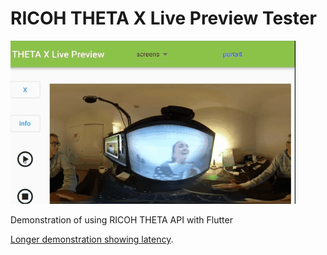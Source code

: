 # RICOH THETA X Live Preview Tester

![screenshot](docs/images/screenshot.gif)

Demonstration of using RICOH THETA API with Flutter

[Longer demonstration showing latency](https://youtu.be/8YXY8XcQNnM).

